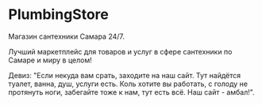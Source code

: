 # PlumbingStore
Магазин сантехники Самара 24/7.

Лучший маркетплейс для товаров и услуг в сфере сантехники по Самаре и миру в целом!

Девиз: "Если некуда вам срать, заходите на наш сайт. Тут найдётся туалет, ванна, душ, услуги есть.
Коль хотите вы работать, с голоду не протянуть ноги, забегайте тоже к нам, тут есть всё. Наш сайт - амбал!".
